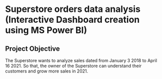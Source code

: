 # Superstore orders data analysis (Interactive Dashboard creation using MS Power BI)
## Project Objective
The Superstore wants to analyze sales dated from January 3 2018 to April 16 2021. So that, the owner of the Superstore can understand their customers and grow more sales in 2021. 
